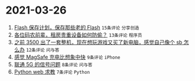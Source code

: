 # 2021-03-26

1. [Flash 保存计划，保存那些老的 Flash](https://www.v2ex.com/t/765236) `15条评论` `分享创造`
1. [各位码农前辈，租房贵重设备如何防偷？](https://www.v2ex.com/t/765254) `13条评论` `程序员`
1. [之前 3500 出了一套整机，现在想玩游戏又买了新电脑，感觉自己像个 sb 怎么办](https://www.v2ex.com/t/765249) `12条评论` `问与答`
1. [感觉 MagSafe 充电比想象中快](https://www.v2ex.com/t/765242) `9条评论` `iPhone`
1. [联通 5G 的信号问题](https://www.v2ex.com/t/765238) `8条评论` `问与答`
1. [Python web 求教](https://www.v2ex.com/t/765246) `7条评论` `Python`
